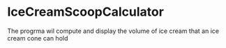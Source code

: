 # IceCreamScoopCalculator
The progrma wil compute and display the volume of ice cream that an ice cream cone can hold
